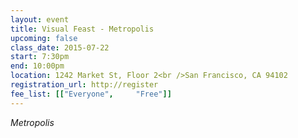 ```yaml
---
layout: event
title: Visual Feast - Metropolis
upcoming: false
class_date: 2015-07-22
start: 7:30pm
end: 10:00pm
location: 1242 Market St, Floor 2<br />San Francisco, CA 94102
registration_url: http://register
fee_list: [["Everyone", 	"Free"]]
---
```


*Metropolis*
